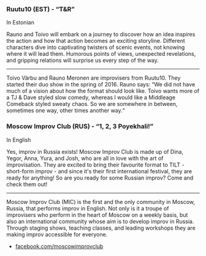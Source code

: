 ### Ruutu10 (EST) - “T&R”

In Estonian

Rauno and Toivo will embark on a journey to
discover how an idea inspires the action and how that
action becomes an exciting storyline. Different characters
dive into captivating twisters of scenic events, not knowing
where it will lead them. Humorous points of views, unexpected
revelations, and gripping relations will surprise us every step
of the way.

---

Toivo Värbu and Rauno Meronen are improvisers from Ruutu10. They
started their duo show in the spring of 2016. Rauno says: “We did
not have much of a vision about how the format should look like.
Toivo wants more of a TJ & Dave styled slow comedy, whereas I would
like a Middleage Comeback styled sweaty chaos. So we are somewhere
in between, sometimes one way, other times another way.“

### Moscow Improv Club (RUS) - “1, 2, 3 Poyekhali!”

In English

Yes, improv in Russia exists!
Moscow Improv Club is made up of Dina, Yegor, Anna, Yura, and Josh,
who are all in love with the art of improvisation. They are excited
to bring their favourite format to TILT - short-form improv - and
since it's their first international festival, they are ready for
anything! So are you ready for some Russian improv? Come and check them out!

---

Moscow Improv Club (MIC) is the first and the only community in Moscow,
Russia, that performs improv in English. Not only is it a troupe of
improvisers who perform in the heart of Moscow on a weekly basis, but also
an international community whose aim is to develop improv in Russia. Through
staging shows, teaching classes, and leading workshops they are making improv
accessible for everyone.

- [facebook.com/moscowimprovclub](https://facebook.com/moscowimprovclub)

